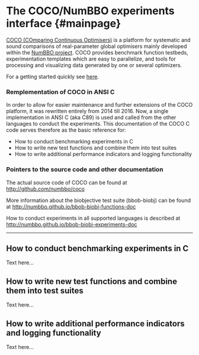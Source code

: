 The COCO/NumBBO experiments interface {#mainpage}
=====================================

<a href="https://github.com/numbbo/coco">COCO (COmparing Continuous Optimisers)</a> is a platform 
for systematic and sound comparisons of real-parameter global optimisers mainly developed within the 
<a href="http://numbbo.gforge.inria.fr/doku.php">NumBBO project</a>. COCO provides benchmark function 
testbeds, experimentation templates which are easy to parallelize, and tools for processing and 
visualizing data generated by one or several optimizers.

For a getting started quickly see [here](https://github.com/numbbo/coco/tree/master/README.md). 

### Remplementation of COCO in ANSI C

In order to allow for easier maintenance and further extensions of the COCO platform, it was rewritten
entirely from 2014 till 2016. Now, a single implementation in ANSI C (aka C89) is used and called from
the other languages to conduct the experiments. This documentation of the COCO C code serves therefore
as the basic reference for:
 - How to conduct benchmarking experiments in C
 - How to write new test functions and combine them into test suites
 - How to write additional performance indicators and logging functionality

### Pointers to the source code and other documentation

The actual source code of COCO can be found at http://github.com/numbbo/coco

More information about the biobjective test suite (bbob-biobj) can be found at
http://numbbo.github.io/bbob-biobj-functions-doc

How to conduct experiments in all supported languages is described at
http://numbbo.github.io/bbob-biobj-experiments-doc

- - - - - - - - - - - - - - - - - - - - -

## How to conduct benchmarking experiments in C 

Text here...

## How to write new test functions and combine them into test suites

Text here...

## How to write additional performance indicators and logging functionality

Text here...
